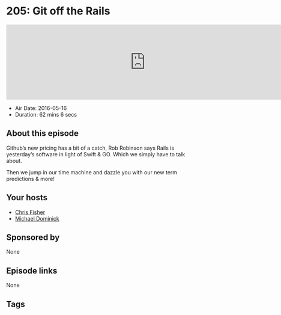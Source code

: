 # 205: Git off the Rails

<iframe src="https://player.fireside.fm/v2/MLf2ZzhC+kykcNzs4?theme=dark" width="740" height="200" frameborder="0" scrolling="no"></iframe>

* Air Date: 2016-05-16
* Duration: 62 mins 6 secs

## About this episode

Github’s new pricing has a bit of a catch, Rob Robinson says Rails is yesterday’s software in light of Swift & GO. Which we simply have to talk about.

Then we jump in our time machine and dazzle you with our new term predictions & more!

## Your hosts
* [Chris Fisher](https://coder.show/hosts/chrislas)
* [Michael Dominick](https://coder.show/hosts/michael)

## Sponsored by

None



## Episode links

None



## Tags

